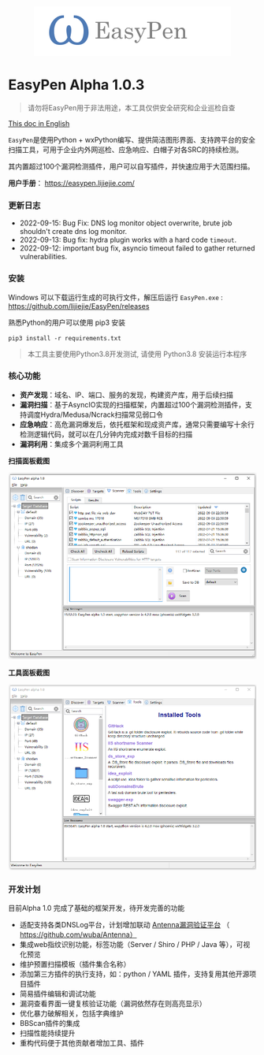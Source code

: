 <div align="center">
<img src="ui/resource/readme_logo.png" />
</div>

# EasyPen Alpha 1.0.3

> 请勿将EasyPen用于非法用途，本工具仅供安全研究和企业巡检自查

[This doc in English](https://github.com/lijiejie/EasyPen/blob/main/README.md) 

`EasyPen`是使用Python + wxPython编写、提供简洁图形界面、支持跨平台的安全扫描工具，可用于企业内外网巡检、应急响应、白帽子对各SRC的持续检测。

其内置超过100个漏洞检测插件，用户可以自写插件，并快速应用于大范围扫描。

**用户手册**： https://easypen.lijiejie.com/   

### 更新日志

* 2022-09-15: Bug Fix: DNS log monitor object overwrite, brute job shouldn't create dns log monitor.
* 2022-09-13: Bug fix: hydra plugin works with a hard code `timeout`. 
* 2022-09-12: important bug fix, asyncio timeout failed to gather returned vulnerabilities. 

### 安装

Windows 可以下载运行生成的可执行文件，解压后运行 `EasyPen.exe` : https://github.com/lijiejie/EasyPen/releases

熟悉Python的用户可以使用 pip3 安装

```
pip3 install -r requirements.txt
```

> 本工具主要使用Python3.8开发测试, 请使用 Python3.8 安装运行本程序

### 核心功能

* **资产发现**：域名、IP、端口、服务的发现，构建资产库，用于后续扫描
* **漏洞扫描**：基于AsyncIO实现的扫描框架，内置超过100个漏洞检测插件，支持调度Hydra/Medusa/Ncrack扫描常见弱口令
* **应急响应**：高危漏洞爆发后，依托框架和现成资产库，通常只需要编写十余行检测逻辑代码，就可以在几分钟内完成对数千目标的扫描
* **漏洞利用**：集成多个漏洞利用工具



**扫描面板截图**

![](ui/resource/screenshot.png)



**工具面板截图**

![](ui/resource/easypen_tools.png)

### 开发计划

目前Alpha 1.0 完成了基础的框架开发，待开发完善的功能

* 适配支持各类DNSLog平台，计划增加联动 [Antenna漏洞验证平台](https://github.com/wuba/Antenna) （ https://github.com/wuba/Antenna） 
* 集成web指纹识别功能，标签功能（Server / Shiro / PHP / Java 等），可视化预览
* 维护预置扫描模板（插件集合名称）
* 添加第三方插件的执行支持，如：python / YAML 插件，支持复用其他开源项目插件
* 简易插件编辑和调试功能
* 漏洞查看界面一键复核验证功能（漏洞依然存在则高亮显示）
* 优化暴力破解相关，包括字典维护
* BBScan插件的集成
* 扫描性能持续提升
* 重构代码便于其他贡献者增加工具、插件